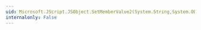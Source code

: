 ```yaml
---
uid: Microsoft.JScript.JSObject.SetMemberValue2(System.String,System.Object)
internalonly: False
---
```

